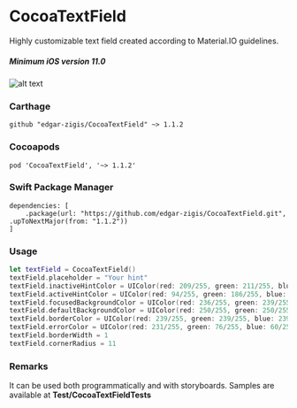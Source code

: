 # CocoaTextField

Highly customizable text field created according to Material.IO guidelines.
##### Minimum iOS version 11.0

![alt text](https://github.com/edgar-zigis/CocoaTextField/blob/master/sample.gif?raw=true)

### Carthage

```
github "edgar-zigis/CocoaTextField" ~> 1.1.2
```
### Cocoapods

```
pod 'CocoaTextField', '~> 1.1.2'
```
### Swift Package Manager

```
dependencies: [
    .package(url: "https://github.com/edgar-zigis/CocoaTextField.git", .upToNextMajor(from: "1.1.2"))
]
```
### Usage
``` swift
let textField = CocoaTextField()
textField.placeholder = "Your hint"
textField.inactiveHintColor = UIColor(red: 209/255, green: 211/255, blue: 212/255, alpha: 1)
textField.activeHintColor = UIColor(red: 94/255, green: 186/255, blue: 187/255, alpha: 1)
textField.focusedBackgroundColor = UIColor(red: 236/255, green: 239/255, blue: 239/255, alpha: 1)
textField.defaultBackgroundColor = UIColor(red: 250/255, green: 250/255, blue: 250/255, alpha: 1)
textField.borderColor = UIColor(red: 239/255, green: 239/255, blue: 239/255, alpha: 1)
textField.errorColor = UIColor(red: 231/255, green: 76/255, blue: 60/255, alpha: 0.7)
textField.borderWidth = 1
textField.cornerRadius = 11
```
### Remarks
It can be used both programmatically and with storyboards. Samples are available at **Test/CocoaTextFieldTests**
